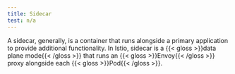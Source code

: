 ```yaml
---
title: Sidecar
test: n/a
---
```


A sidecar, generally, is a container that runs alongside a primary application to provide additional functionality.
In Istio, sidecar is a {{< gloss >}}data plane mode{{< /gloss >}} that runs an {{< gloss >}}Envoy{{< /gloss >}} proxy alongside each
{{< gloss >}}Pod{{< /gloss >}}.
